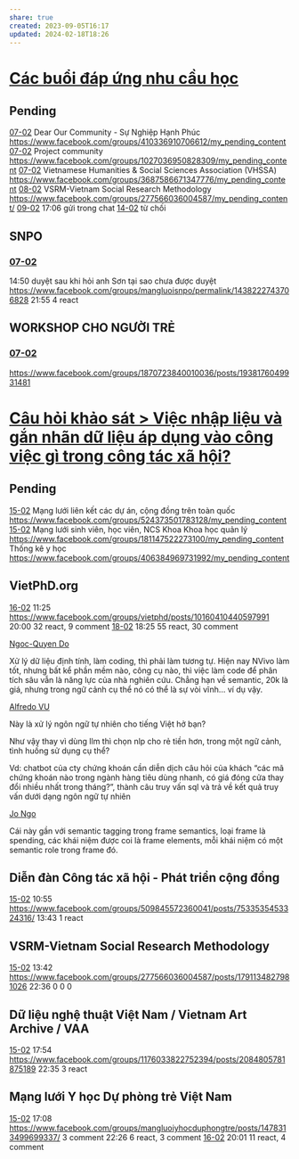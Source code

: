 ```yaml
---
share: true
created: 2023-09-05T16:17
updated: 2024-02-18T18:26
---
```


# [Các buổi đáp ứng nhu cầu học](../../../../C%C3%A1c%20bu%E1%BB%95i%20%C4%91%C3%A1p%20%E1%BB%A9ng%20nhu%20c%E1%BA%A7u%20h%E1%BB%8Dc%20c%C3%A1ch%20s%E1%BB%AD%20d%E1%BB%A5ng%20c%C3%B4ng%20c%E1%BB%A5%20v%C3%A0%20t%C6%B0%20duy%20l%E1%BA%ADp%20tr%C3%ACnh%20cho%20nhu%20c%E1%BA%A7u%20c%C3%B4ng%20vi%E1%BB%87c/4%20Th%C3%A0nh%20ph%E1%BA%A9m/Truy%E1%BB%81n%20th%C3%B4ng/C%C3%A1c%20bu%E1%BB%95i%20%C4%91%C3%A1p%20%E1%BB%A9ng%20nhu%20c%E1%BA%A7u%20h%E1%BB%8Dc.md)
## Pending
[07-02](07-02.md) Dear Our Community - Sự Nghiệp Hạnh Phúc https://www.facebook.com/groups/410336910706612/my_pending_content
[07-02](07-02.md) Project community https://www.facebook.com/groups/1027036950828309/my_pending_content
[07-02](07-02.md) Vietnamese Humanities & Social Sciences Association (VHSSA) https://www.facebook.com/groups/3687586671347776/my_pending_content
[08-02](08-02.md) VSRM-Vietnam Social Research Methodology https://www.facebook.com/groups/277566036004587/my_pending_content/
    [09-02](09-02.md) 17:06 gửi trong chat
    [14-02](14-02.md) từ chối

## SNPO
### [07-02](07-02.md)
14:50 duyệt sau khi hỏi anh Sơn tại sao chưa được duyệt https://www.facebook.com/groups/mangluoisnpo/permalink/1438222743706828
21:55 4 react

## WORKSHOP CHO NGƯỜI TRẺ
### [07-02](07-02.md)
https://www.facebook.com/groups/1870723840010036/posts/1938176049931481

# [Câu hỏi khảo sát > Việc nhập liệu và gắn nhãn dữ liệu áp dụng vào công việc gì trong công tác xã hội?](../../../../Tr%E1%BA%A5n%20K%E1%BB%B3/4%20Th%C3%A0nh%20ph%E1%BA%A9m/Ng%C6%B0%E1%BB%9Di%20d%C3%B9ng/Ng%C6%B0%E1%BB%9Di%20d%C3%B9ng%20c%C3%A1%20nh%C3%A2n/Nhu%20c%E1%BA%A7u%20ph%C3%A2n%20lo%E1%BA%A1i%20t%E1%BB%B1%20%C4%91%E1%BB%99ng/C%C3%A2u%20h%E1%BB%8Fi%20kh%E1%BA%A3o%20s%C3%A1t.md#viec-nhap-lieu-va-gan-nhan-du-lieu-ap-dung-vao-cong-viec-gi-trong-cong-tac-xa-hoi)
## Pending
[15-02](15-02.md) Mạng lưới liên kết các dự án, cộng đồng trên toàn quốc https://www.facebook.com/groups/524373501783128/my_pending_content
[15-02](15-02.md) Mạng lưới sinh viên, học viên, NCS Khoa Khoa học quản lý https://www.facebook.com/groups/181147522273100/my_pending_content
Thống kê y học https://www.facebook.com/groups/406384969731992/my_pending_content

## VietPhD.org
[16-02](16-02.md) 11:25 https://www.facebook.com/groups/vietphd/posts/10160410440597991
20:00 32 react, 9 comment
[18-02](18-02.md) 18:25 55 react, 30 comment

[Ngoc-Quyen Do](https://www.facebook.com/groups/14115377990/user/100003619180169/?__cft__[0]=AZV23E1fCiHb9vN_t-H-tuaLlu5kqneEFE1gpOLY0u8ufCVrdA0GG2c8Vx_0el3cOwNJkUJCaIa6CF0lVH42Ob3RgIoaoT3y59E3i5Ccppe7iOF4Alc8K4rht6k4bwppXEZSav79I4Aoh6OhxDJz4fGv&__tn__=R]-R)

Xử lý dữ liệu định tính, làm coding, thì phải làm tương tự. Hiện nay NVivo làm tốt, nhưng bất kể phần mềm nào, công cụ nào, thì việc làm code để phân tích sâu vẫn là năng lực của nhà nghiên cứu. Chẳng hạn về semantic, 20k là giá, nhưng trong ngữ cảnh cụ thể nó có thể là sự vòi vĩnh… ví dụ vậy.

[Alfredo VU](https://www.facebook.com/groups/14115377990/user/100001734587643/?__cft__[0]=AZV23E1fCiHb9vN_t-H-tuaLlu5kqneEFE1gpOLY0u8ufCVrdA0GG2c8Vx_0el3cOwNJkUJCaIa6CF0lVH42Ob3RgIoaoT3y59E3i5Ccppe7iOF4Alc8K4rht6k4bwppXEZSav79I4Aoh6OhxDJz4fGv&__tn__=R]-R)

Này là xử lý ngôn ngữ tự nhiên cho tiếng Việt hở bạn?

Như vậy thay vì dùng llm thì chọn nlp cho rẻ tiền hơn, trong một ngữ cảnh, tình huống sử dụng cụ thể?

Vd: chatbot của cty chứng khoán cần diễn dịch câu hỏi của khách “các mã chứng khoán nào trong ngành hàng tiêu dùng nhanh, có giá đóng cửa thay đổi nhiều nhất trong tháng?”, thành câu truy vấn sql và trả về kết quả truy vấn dưới dạng ngôn ngữ tự nhiên

[Jo Ngo](https://www.facebook.com/groups/14115377990/user/100013294099120/?__cft__[0]=AZV23E1fCiHb9vN_t-H-tuaLlu5kqneEFE1gpOLY0u8ufCVrdA0GG2c8Vx_0el3cOwNJkUJCaIa6CF0lVH42Ob3RgIoaoT3y59E3i5Ccppe7iOF4Alc8K4rht6k4bwppXEZSav79I4Aoh6OhxDJz4fGv&__tn__=R]-R)

Cái này gần với semantic tagging trong frame semantics, loại frame là spending, các khái niệm được coi là frame elements, mỗi khái niệm có một semantic role trong frame đó.


## Diễn đàn Công tác xã hội - Phát triển cộng đồng
[15-02](15-02.md) 10:55 https://www.facebook.com/groups/509845572360041/posts/7533535453324316/
13:43 1 react

## VSRM-Vietnam Social Research Methodology 
[15-02](15-02.md) 13:42 https://www.facebook.com/groups/277566036004587/posts/1791134827981026
22:36 0 0 0

## Dữ liệu nghệ thuật Việt Nam / Vietnam Art Archive / VAA
[15-02](15-02.md) 17:54 https://www.facebook.com/groups/1176033822752394/posts/2084805781875189
22:35 3 react

## Mạng lưới Y học Dự phòng trẻ Việt Nam
[15-02](15-02.md) 17:08 https://www.facebook.com/groups/mangluoiyhocduphongtre/posts/1478313499699337/
3 comment 
22:26 6 react, 3 comment
[16-02](16-02.md) 20:01 11 react, 4 comment